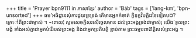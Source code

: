 +++
title = 'Prayer bpn9111 in ភាសាខ្មែរ'
author = 'Báb'
tags = ['lang-km', 'bpn-unsorted']
+++
ធម’អធិដ្ឋានសុំការជួយទ្រទ្រង់ តេីមានអ្នកកំចាត់ ក្ដីទុក្ខវិបត្ដិដទៃទៀតប¤? ក្រេៅពីព្រះជាម្ចាស់ ។ ¬ពេាល¦ សូមសេចក្ដីសរសេីរចូលមាន ដល់ព្រះអង្គទ្រង់ជាម្ចាស់¡ យេីង´ទូលព្រះបង្គំ ទាំងអស់គ្នាជាអ្នកបំរេីរបស់ព្រះអង្គ និងជាអ្នកប្រតិបត្ដិ ខ្ជាប់តាម ព្រះធម្មបពាØត្ដិរបស់ព្រះអង្គ ។
